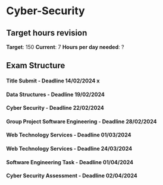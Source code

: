# Cyber-Security

## Target hours revision 
**Target**: 150 
**Current**: 7
**Hours per day needed**: ?

## Exam Structure 

#### Title Submit - Deadline 14/02/2024 x
#### Data Structures - Deadline 19/02/2024
#### Cyber Security - Deadline 22/02/2024
#### Group Project Software Engineering - Deadline 28/02/2024
#### Web Technology Services - Deadline 01/03/2024
#### Web Technology Services - Deadline 24/03/2024
#### Software Engineering Task - Deadline 01/04/2024
#### Cyber Security Assessment - Deadline 02/04/2024

